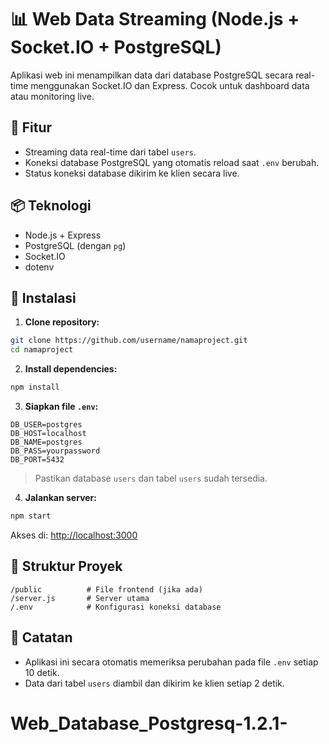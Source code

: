 
# 📊 Web Data Streaming (Node.js + Socket.IO + PostgreSQL)

Aplikasi web ini menampilkan data dari database PostgreSQL secara real-time menggunakan Socket.IO dan Express. Cocok untuk dashboard data atau monitoring live.

## 🚀 Fitur
- Streaming data real-time dari tabel `users`.
- Koneksi database PostgreSQL yang otomatis reload saat `.env` berubah.
- Status koneksi database dikirim ke klien secara live.

## 📦 Teknologi
- Node.js + Express
- PostgreSQL (dengan `pg`)
- Socket.IO
- dotenv

## 🔧 Instalasi

1. **Clone repository:**

```bash
git clone https://github.com/username/namaproject.git
cd namaproject
```

2. **Install dependencies:**

```bash
npm install
```

3. **Siapkan file `.env`:**

```env
DB_USER=postgres
DB_HOST=localhost
DB_NAME=postgres
DB_PASS=yourpassword
DB_PORT=5432
```

> Pastikan database `users` dan tabel `users` sudah tersedia.

4. **Jalankan server:**

```bash
npm start
```

Akses di: [http://localhost:3000](http://localhost:3000)

## 📂 Struktur Proyek

```
/public          # File frontend (jika ada)
/server.js       # Server utama
/.env            # Konfigurasi koneksi database
```

## 📝 Catatan

- Aplikasi ini secara otomatis memeriksa perubahan pada file `.env` setiap 10 detik.
- Data dari tabel `users` diambil dan dikirim ke klien setiap 2 detik.
# Web_Database_Postgresq-1.2.1-


